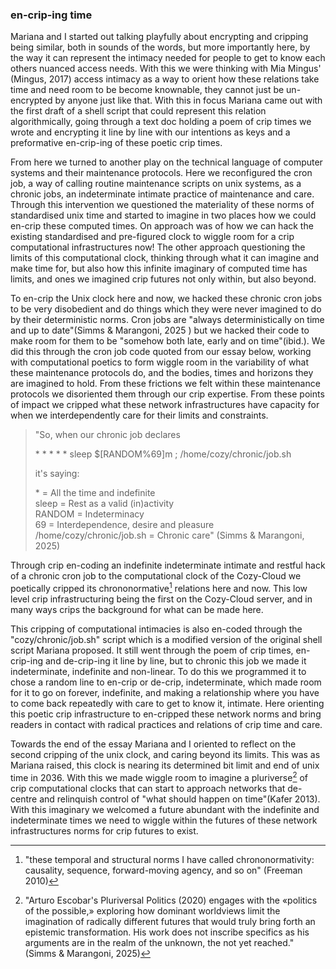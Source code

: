 ### en-crip-ing time

Mariana and I started out talking playfully about encrypting and cripping being similar, both in sounds of the words, but more importantly here, by the way it can represent the intimacy needed for people to get to know each others nuanced access needs. With this we were thinking with Mia Mingus' (Mingus, 2017) access intimacy as a way to orient how these relations take time and need room to be become knownable, they cannot just be un-encrypted by anyone just like that. With this in focus Mariana came out with the first draft of a shell script that could represent this relation algorithmically, going through a text doc holding a poem of crip times we wrote and encrypting it line by line with our intentions as keys and a preformative en-crip-ing of these poetic crip times. 

From here we turned to another play on the technical language of computer systems and their maintenance protocols. Here we reconfigured the cron job, a way of calling routine maintenance scripts on unix systems, as a chronic jobs, an indeterminate intimate practice of maintenance and care. Through this intervention we questioned the materiality of these norms of standardised unix time and started to imagine in two places how we could en-crip these computed times. On approach was of how we can hack the existing standardised and pre-figured clock to wiggle room for a crip computational infrastructures now! The other approach questioning the limits of this computational clock, thinking through what it can imagine and make time for, but also how this infinite imaginary of computed time has limits, and ones we imagined crip futures not only within, but also beyond.

To en-crip the Unix clock here and now, we hacked these chronic cron jobs to be very disobedient and do things which they were never imagined to do by their deterministic norms. Cron jobs are "always deterministically on time and up to date"(Simms & Marangoni, 2025 ) but we hacked their code to make room for them to be "somehow both late, early and on time"(ibid.). We did this through the cron job code quoted from our essay below, working with computational poetics to form wiggle room in the variability of what these maintenance protocols do, and the bodies, times and horizons they are imagined to hold. From these frictions we felt within these maintenance protocols we disoriented them through our crip expertise. From these points of impact we cripped what these network infrastructures have capacity for when we interdependently care for their limits and constraints.

> \"So, when our chronic job declares
> 
> \* * * * * sleep $[RANDOM\%69]m ; /home/cozy/chronic/job.sh
> 
> it's saying:
>
> \* = All the time and indefinite\
> sleep = Rest as a valid (in)activity\
> RANDOM = Indeterminacy\
> 69 = Interdependence, desire and pleasure\
> /home/cozy/chronic/job.sh = Chronic care\" (Simms & Marangoni, 2025)

Through crip en-coding an indefinite indeterminate intimate and restful hack of a chronic cron job to the computational clock of the Cozy-Cloud we poetically cripped its chrononormative[^610] relations here and now. This low level crip infrastructuring being the first on the Cozy-Cloud server, and in many ways crips the background for what can be made here.

This cripping of computational intimacies is also en-coded through the "cozy/chronic/job.sh" script which is a modified version of the original shell script Mariana proposed. It still went through the poem of crip times, en-crip-ing and de-crip-ing it line by line, but to chronic this job we made it indeterminate, indefinite and non-linear. To do this we programmed it to chose a random line to en-crip or de-crip, indeterminate, which made room for it to go on forever, indefinite, and making a relationship where you have to come back repeatedly with care to get to know it, intimate. Here orienting this poetic crip infrastructure to en-cripped these network norms and bring readers  in contact with radical practices and relations of crip time and care.

Towards the end of the essay Mariana and I oriented to reflect on the second cripping of the unix clock, and caring beyond its limits. This was as Mariana raised, this clock is nearing its determined bit limit and end of unix time in 2036. With this we made wiggle room to imagine a pluriverse[^611] of crip computational clocks that can start to approach networks that de-centre and relinquish control of "what should happen on time"(Kafer 2013). With this imaginary we welcomed a future abundant with the indefinite and indeterminate times we need to wiggle within the futures of these network infrastructures norms for crip futures to exist.

[^610]: "these temporal and structural norms I have called chrononormativity: causality, sequence, forward-moving agency, and so on" (Freeman 2010)
[^611]: "Arturo Escobar's Pluriversal Politics (2020) engages with the «politics of the possible,» exploring how dominant worldviews limit the imagination of radically different futures that would truly bring forth an epistemic transformation. His work does not inscribe specifics as his arguments are in the realm of the unknown, the not yet reached." (Simms & Marangoni, 2025)
